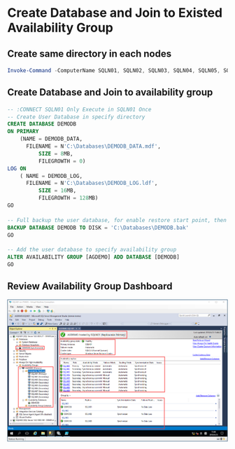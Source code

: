 # Create Database and Join to Existed Availability Group
## Create same directory in each nodes
```powershell
Invoke-Command -ComputerName SQLN01, SQLN02, SQLN03, SQLN04, SQLN05, SQLN06, SQLN07, SQLN08, SQLN09 -ScriptBlock {mkdir C:\Databases}
```
## Create Database and Join to availability group
```sql
-- :CONNECT SQLN01 Only Execute in SQLN01 Once
-- Create User Database in specify directory
CREATE DATABASE DEMODB
ON PRIMARY
	(NAME = DEMODB_DATA,
	  FILENAME = N'C:\Databases\DEMODB_DATA.mdf',
          SIZE = 8MB,
          FILEGROWTH = 0)
LOG ON
	( NAME = DEMODB_LOG,
	  FILENAME = N'C:\Databases\DEMODB_LOG.ldf',
          SIZE = 16MB,
          FILEGROWTH = 128MB)
GO

-- Full backup the user database, for enable restore start point, then you can delete the backup file
BACKUP DATABASE DEMODB TO DISK = 'C:\Databases\DEMODB.bak'
GO

-- Add the user database to specify availability group
ALTER AVAILABILITY GROUP [AGDEMO] ADD DATABASE [DEMODB]
GO
```
## Review Availability Group Dashboard

![](.\pictures\create-ag-05.png)